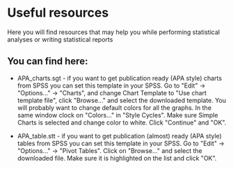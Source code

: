 # Useful resources 
Here you will find resources that may help you while performing statistical analyses or writing statistical reports

## You can find here:

- APA_charts.sgt - if you want to get publication ready (APA style) charts from SPSS you can set this template in your SPSS.
Go to "Edit" -> "Options..." -> "Charts", and change Chart Template to "Use chart template file", click "Browse..." and select the downloaded template.
You will probably want to change default colors for all the graphs. In the same window clock on "Colors..." in "Style Cycles".
Make sure Simple Charts is selected and change color to white. Click "Continue" and "OK".

- APA_table.stt - if you want to get publication (almost) ready (APA style) tables from SPSS you can set this template in your SPSS.
Go to "Edit" -> "Options..." -> "Pivot Tables". Click on "Browse..." and select the downloaded file. Make sure it is highlighted on the list and click "OK".
